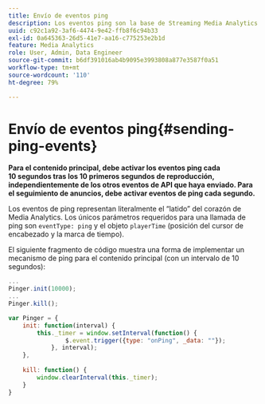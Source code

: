 ```yaml
---
title: Envío de eventos ping
description: Los eventos ping son la base de Streaming Media Analytics. Aprenda a enviar un ping temporizado para el contenido principal o el seguimiento de anuncios.
uuid: c92c1a92-3af6-4474-9e42-ffb8f6c94b33
exl-id: 0a645363-26d5-41e7-aa16-c775253e2b1d
feature: Media Analytics
role: User, Admin, Data Engineer
source-git-commit: b6df391016ab4b9095e3993808a877e3587f0a51
workflow-type: tm+mt
source-wordcount: '110'
ht-degree: 79%

---
```


# Envío de eventos ping{#sending-ping-events}

**Para el contenido principal, debe activar los eventos ping cada 10 segundos tras los 10 primeros segundos de reproducción, independientemente de los otros eventos de API que haya enviado. Para el seguimiento de anuncios, debe activar eventos de ping cada segundo.**

Los eventos de ping representan literalmente el “latido” del corazón de Media Analytics. Los únicos parámetros requeridos para una llamada de ping son `eventType: ping` y el objeto `playerTime` (posición del cursor de encabezado y la marca de tiempo).

El siguiente fragmento de código muestra una forma de implementar un mecanismo de ping para el contenido principal (con un intervalo de 10 segundos):

```js
... 
Pinger.init(10000); 
... 
Pinger.kill();

var Pinger = { 
    init: function(interval) { 
        this._timer = window.setInterval(function() { 
                $.event.trigger({type: "onPing", _data: ""}); 
            }, interval); 
    }, 
     
    kill: function() { 
        window.clearInterval(this._timer); 
    } 
}
```
